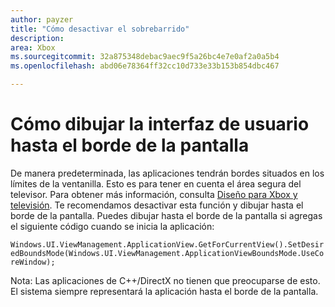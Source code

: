 ```yaml
---
author: payzer
title: "Cómo desactivar el sobrebarrido"
description: 
area: Xbox
ms.sourcegitcommit: 32a875348debac9aec9f5a26bc4e7e0af2a0a5b4
ms.openlocfilehash: abd06e78364ff32cc10d733e33b153b854dbc467

---
```


# Cómo dibujar la interfaz de usuario hasta el borde de la pantalla   
De manera predeterminada, las aplicaciones tendrán bordes situados en los límites de la ventanilla. Esto es para tener en cuenta el área segura del televisor. Para obtener más información, consulta [Diseño para Xbox y televisión](http://go.microsoft.com/fwlink/?LinkID=760736#tv-safe-area).  Te recomendamos desactivar esta función y dibujar hasta el borde de la pantalla. Puedes dibujar hasta el borde de la pantalla si agregas el siguiente código cuando se inicia la aplicación:
   
`Windows.UI.ViewManagement.ApplicationView.GetForCurrentView().SetDesiredBoundsMode(Windows.UI.ViewManagement.ApplicationViewBoundsMode.UseCoreWindow);`
   
Nota: Las aplicaciones de C++/DirectX no tienen que preocuparse de esto. El sistema siempre representará la aplicación hasta el borde de la pantalla.



<!--HONumber=Jun16_HO4-->


